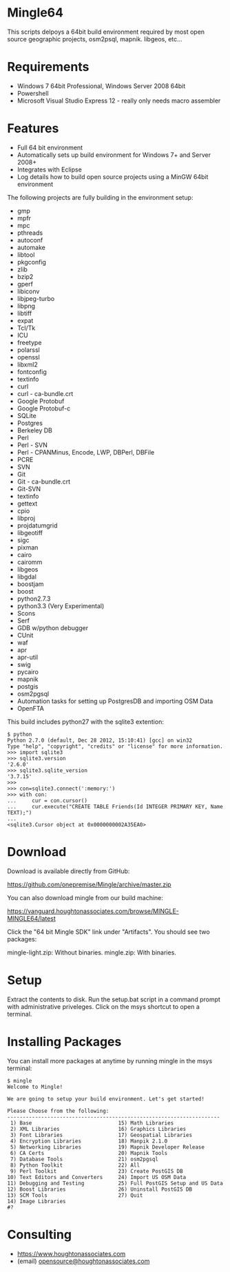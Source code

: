Mingle64
===========

This scripts delpoys a 64bit build environment required by most open source geographic projects, osm2psql, mapnik. libgeos, etc... 

Requirements
============

* Windows 7 64bit Professional, Windows Server 2008 64bit
* Powershell
* Microsoft Visual Studio Express 12 - really only needs macro assembler

Features
============

* Full 64 bit environment
* Automatically sets up  build environment for Windows 7+ and Server 2008+
* Integrates with Eclipse
* Log details how to build open source projects using a MinGW 64bit environment

The following projects are fully building in the environment setup:

* gmp
* mpfr
* mpc
* pthreads
* autoconf
* automake
* libtool
* pkgconfig
* zlib
* bzip2
* gperf
* libiconv
* libjpeg-turbo
* libpng
* libtiff
* expat
* Tcl/Tk
* ICU
* freetype
* polarssl
* openssl
* libxml2
* fontconfig
* textinfo
* curl
* curl - ca-bundle.crt
* Google Protobuf
* Google Protobuf-c
* SQLite
* Postgres
* Berkeley DB
* Perl
* Perl - SVN
* Perl - CPANMinus, Encode, LWP, DBPerl, DBFile
* PCRE
* SVN
* Git
* Git - ca-bundle.crt
* Git-SVN
* textinfo
* gettext
* cpio
* libproj
* projdatumgrid
* libgeotiff
* sigc
* pixman
* cairo
* cairomm
* libgeos
* libgdal
* boostjam
* boost
* python2.7.3
* python3.3 (Very Experimental)
* Scons
* Serf
* GDB w/python debugger
* CUnit
* waf
* apr
* apr-util
* swig
* pycairo
* mapnik
* postgis
* osm2pgsql
* Automation tasks for setting up PostgresDB and importing OSM Data
* OpenFTA

This build includes python27 with the sqlite3 extention:

```
$ python
Python 2.7.0 (default, Dec 28 2012, 15:10:41) [gcc] on win32
Type "help", "copyright", "credits" or "license" for more information.
>>> import sqlite3
>>> sqlite3.version
'2.6.0'
>>> sqlite3.sqlite_version
'3.7.15'
>>>
>>> con=sqlite3.connect(':memory:')
>>> with con:
...     cur = con.cursor()
...     cur.execute("CREATE TABLE Friends(Id INTEGER PRIMARY KEY, Name TEXT);")
...
<sqlite3.Cursor object at 0x0000000002A35EA0>
```

Download
============

Download is available directly from GitHub:

https://github.com/onepremise/Mingle/archive/master.zip

You can also download mingle from our build machine:

https://vanguard.houghtonassociates.com/browse/MINGLE-MINGLE64/latest

Click the "64 bit Mingle SDK" link under "Artifacts". You should see two packages:

mingle-light.zip: Without binaries.
mingle.zip: With binaries.

Setup
============

Extract the contents to disk. Run the setup.bat script in a command prompt with administrative priveleges. Click on the msys shortcut to open a terminal.

Installing Packages
============


You can install more packages at anytime by running mingle in the msys terminal:

```
$ mingle
Welcome to Mingle!

We are going to setup your build environment. Let's get started!

Please Choose from the following:
---------------------------------------------------------------------
 1) Base                            15) Math Libraries
 2) XML Libraries                   16) Graphics Libraries
 3) Font Libraries                  17) Geospatial Libraries
 4) Encryption Libraries            18) Manpik 2.1.0
 5) Networking Libraries            19) Mapnik Developer Release
 6) CA Certs                        20) Mapnik Tools
 7) Database Tools                  21) osm2pgsql
 8) Python Toolkit                  22) All
 9) Perl Toolkit                    23) Create PostGIS DB
10) Text Editors and Converters     24) Import US OSM Data
11) Debugging and Testing           25) Full PostGIS Setup and US Data
12) Boost Libraries                 26) Uninstall PostGIS DB
13) SCM Tools                       27) Quit
14) Image Libraries
#?
```

Consulting
============

* https://www.houghtonassociates.com
* (email) opensource@houghtonassociates.com